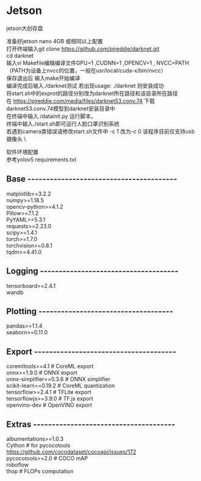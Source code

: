 # Jetson
jetson大创存盘

准备好jetson nano 4GB 或相同以上配置\
打开终端输入git clone https://github.com/pjreddie/darknet.git \
cd darknet \
输入vi Makefile编辑编译文件GPU=1 ,CUDNN=1 ,OPENCV=1 , NVCC=PATH（PATH为设备上nvcc的位置，一般在usr/local/cuda-x/bin/nvcc） \
保存退出后 输入make开始编译 \
编译完成后输入./darknet测试 若出现usage: ./darknet <function>则安装成功 \
将start.sh中的exprot的路径分别改为darknet所在路径和该目录所在路径 \
在 https://pjreddie.com/media/files/darknet53.conv.74 下载 darknet53.conv.74模型到darknet安装目录中 \
在终端中输入./datainit.py 运行脚本。 \
终端中输入./start.sh即可运行人脸口罩识别系统 \
若遇到camera类错误请修改start.sh文件中 -c 1 改为-c 0 该程序目前仅支持usb摄像头 \

软件环境配置 \
参考yolov5 requirements.txt
## Base ----------------------------------------
matplotlib>=3.2.2\
numpy>=1.18.5\
opencv-python>=4.1.2\
Pillow>=7.1.2\
PyYAML>=5.3.1\
requests>=2.23.0\
scipy>=1.4.1\
torch>=1.7.0\
torchvision>=0.8.1\
tqdm>=4.41.0
## Logging -------------------------------------
tensorboard>=2.4.1\
wandb
## Plotting ------------------------------------
pandas>=1.1.4\
seaborn>=0.11.0
## Export --------------------------------------
coremltools>=4.1  # CoreML export\
onnx>=1.9.0  # ONNX export\
onnx-simplifier>=0.3.6  # ONNX simplifier\
scikit-learn==0.19.2  # CoreML quantization\
tensorflow>=2.4.1  # TFLite export\
tensorflowjs>=3.9.0  # TF.js export\
openvino-dev  # OpenVINO export
## Extras --------------------------------------
albumentations>=1.0.3\
Cython  # for pycocotools https://github.com/cocodataset/cocoapi/issues/172 \
pycocotools>=2.0  # COCO mAP\
roboflow\
thop  # FLOPs computation
